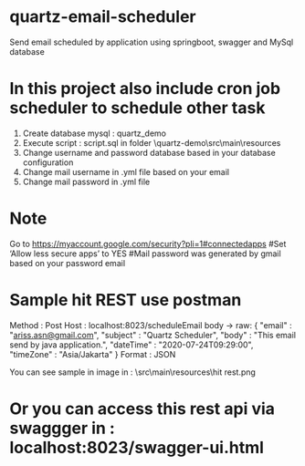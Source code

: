 # quartz-email-scheduler
Send email scheduled by application using springboot, swagger and MySql database
# In this project also include cron job scheduler to schedule other task

1. Create database mysql : quartz_demo
2. Execute script : script.sql in folder \quartz-demo\src\main\resources
3. Change username and password database based in your database configuration
4. Change mail username in .yml file based on your email
5. Change mail password in .yml file
# Note
Go to https://myaccount.google.com/security?pli=1#connectedapps
#Set ‘Allow less secure apps’ to YES
#Mail password was generated by gmail based on your password email

# Sample hit REST use postman
Method : Post
Host : localhost:8023/scheduleEmail
body -> raw:
{
    "email" : "ariss.asn@gmail.com",
    "subject" : "Quartz Scheduler",
    "body" : "This email send by java application.",
    "dateTime" : "2020-07-24T09:29:00",
    "timeZone" : "Asia/Jakarta"
}
Format : JSON

You can see sample in image in : \src\main\resources\hit rest.png

# Or you can access this rest api via swaggger in : localhost:8023/swagger-ui.html
